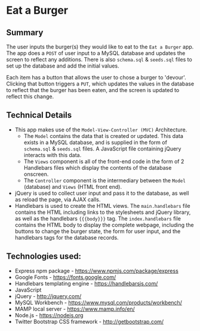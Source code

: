 # Eat a Burger

## Summary
The user inputs the burger(s) they would like to eat to the `Eat a Burger` app. The app does a `POST` of user input to a MySQL database and updates the screen to reflect any additions. There is also `schema.sql` & `seeds.sql` files to set up the database and add the initial values. 

Each item has a button that allows the user to chose a burger to 'devour'. Clicking that button triggers a `PUT`, which updates the values in the database to reflect that the burger has been eaten, and the screen is updated to reflect this change.


## Technical Details
* This app makes use of the `Model-View-Controller (MVC)` Architecture. 
    * The `Model` contains the data that is created or updated. This data exists in a MySQL database, and is supplied in the form of `schema.sql` & `seeds.sql` files. A JavaScript file containing jQuery interacts with this data.
    * The `Views` component is all of the front-end code in the form of 2 Handlebars files which display the contents of the database onscreen.
    * The `Controller` component is the intermediary between the `Model` (database) and `Views` (HTML front end).
* jQuery is used to collect user input and pass it to the database, as well as reload the page, via AJAX calls.
* Handlebars is used to create the HTML views. The `main.handlebars` file contains the HTML including links to the stylesheets and jQuery library, as well as the handlebars `{{{body}}}` tag. The `index.handlebars` file contains the HTML body to display the complete webpage, including the buttons to change the burger state, the form for user input, and the handlebars tags for the database records. 


## Technologies used:
* Express npm package - https://www.npmjs.com/package/express  
* Google Fonts - https://fonts.google.com/
* Handlebars templating engine - https://handlebarsjs.com/
* JavaScript
* jQuery - http://jquery.com/
* MySQL Workbench - https://www.mysql.com/products/workbench/
* MAMP local server - https://www.mamp.info/en/
* Node.js - https://nodejs.org
* Twitter Bootstrap CSS framework - http://getbootstrap.com/